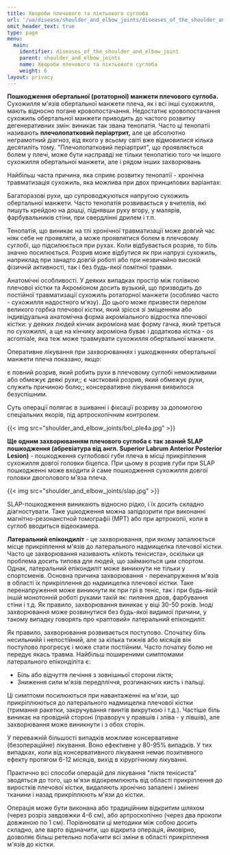 ```yaml
---
title: Хвороби плечового та ліктьового суглоба
url: '/ua/disease/shoulder_and_elbow_joints/diseases_of_the_shoulder_and_elbow_joint'
omit_header_text: true
type: page
menu:
  main:
    identifier: diseases_of_the_shoulder_and_elbow_joint
    parent: shoulder_and_elbow_joints
    name: Хвороби плечового та ліктьового суглоба
    weight: 6
layout: privacy
---
```


**Пошкодження обертальної (ротаторної) манжети плечового суглоба.** Сухожилля м'язів обертальної манжети плеча, як і всі
інші сухожилля, мають відносно погане кровопостачання. Недостатнє кровопостачання сухожиль обертальної манжети приводить
до частого розвитку дегенеративних змін: виникає так звана тенопатія. Часто ці тенопатіі називають **плечолопатковий
періартрит,** але це абсолютно неграмотний діагноз, від якого у всьому світі вже відмовилися кілька десятиліть тому.
"Плечолопатковий періартрит", що проявляється болем у плечі, може бути насправді не тільки тенопатією того чи іншого
сухожилля обертальної манжети, але і рядом інших захворювань

Найбільш часта причина, яка сприяє розвитку тенопатії - хронічна травматизація сухожиль, яка можлива при двох
принципових варіантах:

Багаторазові рухи, що супроводжуються напругою сухожиль обертальної манжети. Часто тенопатія розвивається у вчителів,
які пишуть крейдою на дошці, піднявши руку вгору, у малярів, фарбувальників стіни, при свердлінні дрилем і т.п.

Тенопатія, що виникає на тлі хронічної травматизації може довгий час ніяк себе не проявляти, а може проявлятися болем в
плечовому суглобі, що підсилюється при рухах. Коли відбувається розрив, то біль значно посилюється. Розрив може
відбутися як при напрузі сухожиль, наприклад при занадто довгій роботі або при незвичайно високій фізичній активності,
так і без будь-якої помітної травми.

Анатомічні особливості. У деяких випадках простір між голівкою плечової кістки та Акроміоном досить вузький, що
призводить до постійної травматизації сухожиль ротаторної манжети (особливо часто - сухожилля надостного м'язу). До
цього може призвести перелом великого горбка плечової кістки, який зрісся зі зміщенням або індивідуальна анатомічна
форма акроміального відростка плечової кістки: у деяких людей кінчик акроміона має форму гачка, який треться по
сухожиллі, а ще на кінчику акроміона буває і додаткова кістка - os acromiale, яка теж може травмувати сухожилля
обертальної манжети.

Оперативне лікування при захворюваннях і ушкодженнях обертальної манжети плеча показано, якщо:

є повний розрив, який робить рухи в плечовому суглобі неможливими або обмежує деякі рухи;; є частковий розрив, який
обмежує рухи, служить причиною болю;; консервативне лікування виявилося безуспішним.

Суть операції полягає в зшиванні і фіксації розриву за допомогою спеціальних якорів, під артроскопічним контролем.

{{< img src="shoulder_and_elbow_joints/bol_ple4a.jpg" >}}

**Ще одним захворюванням плечового суглоба є так званий SLAP пошкодження (абревіатура від англ. Superior Labrum Anterior
Posterior Lesion)** - пошкодження суглобової губи плеча в місці прикріплення сухожилля довгої головки біцепса. При цьому
в розрив губи при SLAP пошкодженні може входити й саме пошкодження сухожилля довгої головки двоголового м'яза плеча.

{{< img src="shoulder_and_elbow_joints/slap.jpg" >}}

SLAP-пошкодження виникають відносно рідко, і їх досить складно діагностувати. Таке ушкодження можна запідозрити при
виконанні магнітно-резонанстной томографії (МРТ) або при артрокопіі, коли в суглоб вводиться відеокамера.

**Латеральний епікондиліт** - це захворювання, при якому запалюється місце прикріплення м'язів до латерального
надмищелка плечової кістки. Часто це захворювання називають «лікоть тенісиста», оскільки ця проблема досить типова для
людей, що займаються цим спортом. Однак, латеральний епікондиліт може виникнути не тільки у спортсменів. Основна причина
захворювання - перенапруження м'язів в області їх прикріплення до надмищелка плечової кістки. Таке перенапруження може
виникнути як при грі в теніс, так і при будь-якій іншій монотонній роботі руками такій як: пиляння дров, фарбування
стіни і т.д. Як правило, захворювання виникає у віці 30-50 років. Іноді захворювання може розвинутися без будь-якої
видимої причини, у такому випадку говорять про «раптовий» латеральний епікондиліт.

Як правило, захворювання розвивається поступово. Спочатку біль несильнийй і непостійний, але за кілька тижнів або
місяців він поступово прогресує і може стати постійним. Часто початку болю не передує якась травма. Найбільш поширеними
симптомами латерального епіконділіта є: 
- Біль або відчуття печіння з зовнішньої сторони ліктя; 
- Зниження сили м'язів передпліччя, розгинаючих кисть і пальці.

Ці симптоми посилюються при навантаженні на м'язи, що прикріплюються до латерального надмищелка плечової кістки
(тримання ракетки, закручування гвинтів викруткою і т.д.). Частіше біль виникає на провідній стороні (праворуч у правшів
і зліва - у лівшів), але захворювання може виникнути і з обох сторін.

У переважній більшості випадків можливе консервативне (безопераційне) лікування. Воно ефективне у 80-95% випадків. У тих
випадках, коли від консервативного лікування немає позитивного ефекту протягом 6-12 місяців, вихід в хірургічному
лікуванні.

Практично всі способи операцій для лікування "ліктя тенісиста" зводяться до того, що м'язи відокремлюють від області
прикріплення до виростків плечової кістки, видаляють хронічно запалені і змінені тканини і назад прикріплюють м'язи до
кістки.

Операція може бути виконана або традиційним відкритим шляхом (через розріз завдовжки 4-6 см), або артроскопічно (через
два проколи довжиною по 1 см). Порівнювати ці методики між собою досить складно, але варто відзначити, що відкрита
операція, ймовірно, дозволяє більш ретельно побачити всі зміни в області прикріплення м'язів до кістки.
